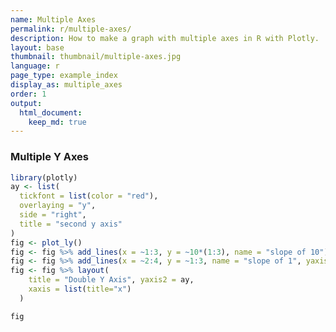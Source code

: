 ```yaml
---
name: Multiple Axes
permalink: r/multiple-axes/
description: How to make a graph with multiple axes in R with Plotly.
layout: base
thumbnail: thumbnail/multiple-axes.jpg
language: r
page_type: example_index
display_as: multiple_axes
order: 1
output:
  html_document:
    keep_md: true
---
```



### Multiple Y Axes


```r
library(plotly)
ay <- list(
  tickfont = list(color = "red"),
  overlaying = "y",
  side = "right",
  title = "second y axis"
)
fig <- plot_ly()
fig <- fig %>% add_lines(x = ~1:3, y = ~10*(1:3), name = "slope of 10")
fig <- fig %>% add_lines(x = ~2:4, y = ~1:3, name = "slope of 1", yaxis = "y2")
fig <- fig %>% layout(
    title = "Double Y Axis", yaxis2 = ay,
    xaxis = list(title="x")
  )

fig
```

<div id="htmlwidget-8b60ff5b29082f043fb4" style="width:672px;height:480px;" class="plotly html-widget"></div>
<script type="application/json" data-for="htmlwidget-8b60ff5b29082f043fb4">{"x":{"visdat":{"2bf112d2fac4":["function () ","plotlyVisDat"]},"cur_data":"2bf112d2fac4","attrs":{"2bf112d2fac4":{"alpha_stroke":1,"sizes":[10,100],"spans":[1,20],"x":{},"y":{},"type":"scatter","mode":"lines","name":"slope of 10","inherit":true},"2bf112d2fac4.1":{"alpha_stroke":1,"sizes":[10,100],"spans":[1,20],"x":{},"y":{},"type":"scatter","mode":"lines","name":"slope of 1","yaxis":"y2","inherit":true}},"layout":{"margin":{"b":40,"l":60,"t":25,"r":10},"title":"Double Y Axis","yaxis2":{"tickfont":{"color":"red"},"overlaying":"y","side":"right","title":"second y axis"},"xaxis":{"domain":[0,1],"automargin":true,"title":"x"},"yaxis":{"domain":[0,1],"automargin":true,"title":"10 * (1:3)"},"hovermode":"closest","showlegend":true},"source":"A","config":{"showSendToCloud":false},"data":[{"x":[1,2,3],"y":[10,20,30],"type":"scatter","mode":"lines","name":"slope of 10","marker":{"color":"rgba(31,119,180,1)","line":{"color":"rgba(31,119,180,1)"}},"error_y":{"color":"rgba(31,119,180,1)"},"error_x":{"color":"rgba(31,119,180,1)"},"line":{"color":"rgba(31,119,180,1)"},"xaxis":"x","yaxis":"y","frame":null},{"x":[2,3,4],"y":[1,2,3],"type":"scatter","mode":"lines","name":"slope of 1","yaxis":"y2","marker":{"color":"rgba(255,127,14,1)","line":{"color":"rgba(255,127,14,1)"}},"error_y":{"color":"rgba(255,127,14,1)"},"error_x":{"color":"rgba(255,127,14,1)"},"line":{"color":"rgba(255,127,14,1)"},"xaxis":"x","frame":null}],"highlight":{"on":"plotly_click","persistent":false,"dynamic":false,"selectize":false,"opacityDim":0.2,"selected":{"opacity":1},"debounce":0},"shinyEvents":["plotly_hover","plotly_click","plotly_selected","plotly_relayout","plotly_brushed","plotly_brushing","plotly_clickannotation","plotly_doubleclick","plotly_deselect","plotly_afterplot","plotly_sunburstclick"],"base_url":"https://plot.ly"},"evals":[],"jsHooks":[]}</script>
